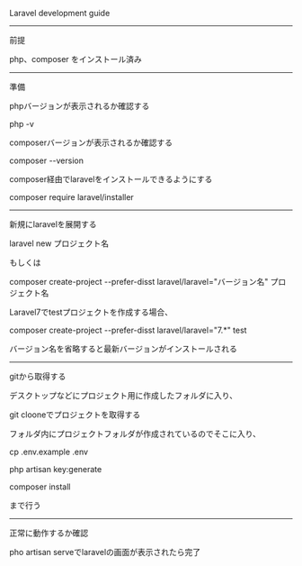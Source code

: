 Laravel development guide

________________________________

前提

php、composer をインストール済み

____________________________________________________

準備

phpバージョンが表示されるか確認する

php -v 

composerバージョンが表示されるか確認する

composer --version

composer経由でlaravelをインストールできるようにする

composer require laravel/installer

________________________________________________________________________________

新規にlaravelを展開する

laravel new プロジェクト名

もしくは

composer create-project --prefer-disst laravel/laravel="バージョン名" プロジェクト名

Laravel7でtestプロジェクトを作成する場合、

composer create-project --prefer-disst laravel/laravel="7.*" test

バージョン名を省略すると最新バージョンがインストールされる

_____________________________________________________________________________________

gitから取得する

デスクトップなどにプロジェクト用に作成したフォルダに入り、

git clooneでプロジェクトを取得する

フォルダ内にプロジェクトフォルダが作成されているのでそこに入り、

cp .env.example .env

php artisan key:generate

composer install

まで行う

________________________________________________________________________

正常に動作するか確認

pho artisan serveでlaravelの画面が表示されたら完了
